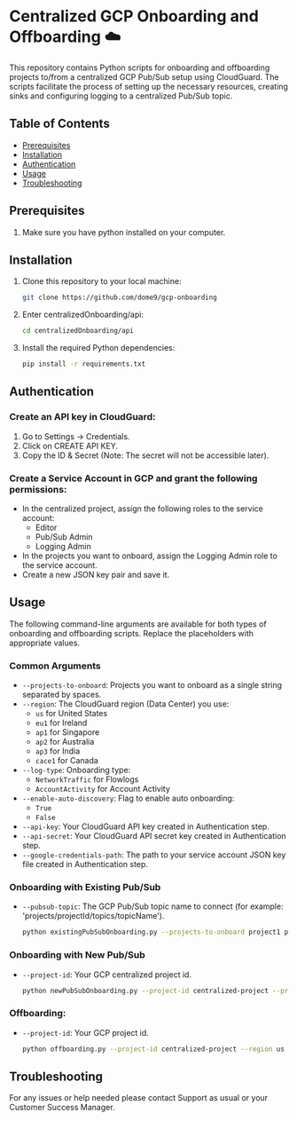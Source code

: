 # Centralized GCP Onboarding and Offboarding :cloud:

This repository contains Python scripts for onboarding and offboarding projects to/from a centralized GCP Pub/Sub setup using CloudGuard.
The scripts facilitate the process of setting up the necessary resources, creating sinks and configuring logging to a centralized Pub/Sub topic.

## Table of Contents

- [Prerequisites](#prerequisites)
- [Installation](#installation)
- [Authentication](#authentication)
- [Usage](#usage)
- [Troubleshooting](#troubleshooting)


## Prerequisites
1. Make sure you have python installed on your computer.

## Installation

1. Clone this repository to your local machine:

   ```bash
   git clone https://github.com/dome9/gcp-onboarding

2. Enter centralizedOnboarding/api:

   ```bash
   cd centralizedOnboarding/api
   
3. Install the required Python dependencies:
    ```bash
   pip install -r requirements.txt

## Authentication
### Create an API key in CloudGuard:

1. Go to Settings -> Credentials.
2. Click on CREATE API KEY.
3. Copy the ID & Secret (Note: The secret will not be accessible later).

### Create a Service Account in GCP and grant the following permissions:
- In the centralized project, assign the following roles to the service account:
    - Editor
    - Pub/Sub Admin
    - Logging Admin
- In the projects you want to onboard, assign the Logging Admin role to the service account.
- Create a new JSON key pair and save it.

## Usage

The following command-line arguments are available for both types of onboarding and offboarding scripts. Replace the placeholders with appropriate values.

### Common Arguments

- `--projects-to-onboard`: Projects you want to onboard as a single string separated by spaces.
- `--region`: The CloudGuard region (Data Center) you use:
    - `us` for United States
    - `eu1` for Ireland
    - `ap1` for Singapore
    - `ap2` for Australia
    - `ap3` for India
    - `cace1` for Canada
- `--log-type`: Onboarding type:
    - `NetworkTraffic` for Flowlogs
    - `AccountActivity` for Account Activity
- `--enable-auto-discovery`: Flag to enable auto onboarding:
    - `True`
    - `False`
- `--api-key`: Your CloudGuard API key created in Authentication step.
- `--api-secret`: Your CloudGuard API secret key created in Authentication step.
- `--google-credentials-path`: The path to your service account JSON key file created in Authentication step.

### Onboarding with Existing Pub/Sub
- `--pubsub-topic`: The GCP Pub/Sub topic name to connect (for example: 'projects/projectId/topics/topicName').

    ```bash
    python existingPubSubOnboarding.py --projects-to-onboard project1 project2 --region us --pubsub-topic projects/projectId/topics/topicName --log-type NetworkTraffic --enable-auto-discovery true --api-key API_KEY --api-secret API_SECRET --google-credentials-path path/to/credentials.json

### Onboarding with New Pub/Sub
- `--project-id`: Your GCP centralized project id.

    ```bash
    python newPubSubOnboarding.py --project-id centralized-project --projects-to-onboard project1 project2 --region us --log-type AccountActivity --enable-auto-discovery true --api-key API_KEY --api-secret API_SECRET --google-credentials-path path/to/credentials.json

### Offboarding:
- `--project-id`: Your GCP project id.
    ```bash
    python offboarding.py --project-id centralized-project --region us --api-key API_KEY --api-secret API_SECRET --google-credentials-path path/to/credentials.json

## Troubleshooting
For any issues or help needed please contact Support as usual or your Customer Success Manager.